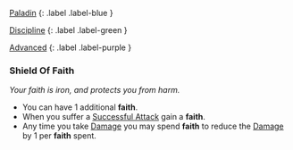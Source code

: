
[Paladin](Game/Character-Development#Paladin)
{: .label .label-blue }

[Discipline](Game/Character-Development#Discipline)
{: .label .label-green }

[Advanced](Game/Character-Development#Advanced)
{: .label .label-purple }
### Shield Of Faith
*Your faith is iron, and protects you from harm.*
* You can have 1 additional **faith**.
* When you suffer a [Successful Attack](Game/Core/Terminology#Successful%20Attack) gain a **faith**.
* Any time you take [Damage](Game/Core/Terminology#Damage) you may spend **faith** to reduce the [Damage](Game/Core/Terminology.md#Damage) by 1 per **faith** spent.